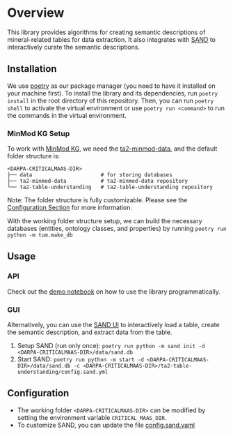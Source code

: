 # Overview

This library provides algorithms for creating semantic descriptions of mineral-related tables for data extraction. It also integrates with [SAND](https://github.com/usc-isi-i2/sand) to interactively curate the semantic descriptions.

## Installation

We use [poetry](https://python-poetry.org/) as our package manager (you need to have it installed on your machine first). To install the library and its dependencies, run `poetry install` in the root directory of this repository. Then, you can run `poetry shell` to activate the virtual environment or use `poetry run <command>` to run the commands in the virtual environment.

### MinMod KG Setup

To work with [MinMod KG](https://minmod.isi.edu/), we need the [ta2-minmod-data](https://github.com/DARPA-CRITICALMAAS/ta2-minmod-data), and the default folder structure is:

    <DARPA-CRITICALMAAS-DIR>
    ├── data                      # for storing databases
    ├── ta2-minmod-data           # ta2-minmod-data repository
    └── ta2-table-understanding   # ta2-table-understanding repository

Note: The folder structure is fully customizable. Please see the [Configuration Section](#Configuration) for more information.

With the working folder structure setup, we can build the necessary databases (entities, ontology classes, and properties) by running `poetry run python -m tum.make_db`

## Usage

### API

Check out the [demo notebook](examples/demo.ipynb) on how to use the library programmatically.

### GUI

Alternatively, you can use the [SAND UI](https://github.com/usc-isi-i2/sand) to interactively load a table, create the semantic description, and extract data from the table.

1. Setup SAND (run only once): `poetry run python -m sand init -d <DARPA-CRITICALMAAS-DIR>/data/sand.db`
2. Start SAND: `poetry run python -m start -d <DARPA-CRITICALMAAS-DIR>/data/sand.db -c <DARPA-CRITICALMAAS-DIR>/ta2-table-understanding/config.sand.yml`

## Configuration

- The working folder `<DARPA-CRITICALMAAS-DIR>` can be modified by setting the environment variable `CRITICAL_MAAS_DIR`.
- To customize SAND, you can update the file [config.sand.yaml](./config.sand.yaml)
